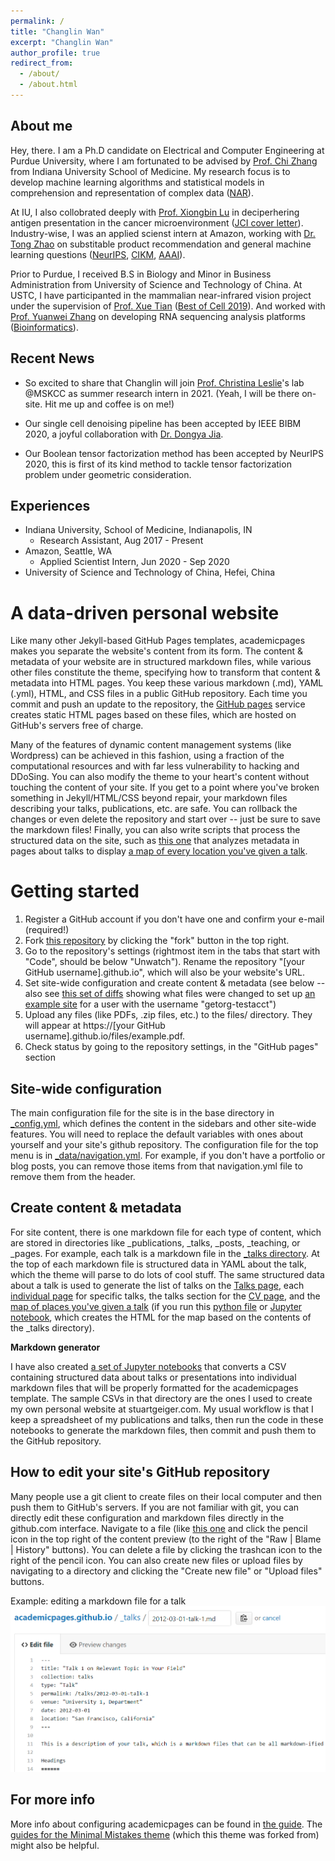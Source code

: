 ```yaml
---
permalink: /
title: "Changlin Wan"
excerpt: "Changlin Wan"
author_profile: true
redirect_from: 
  - /about/
  - /about.html
---
```


About me
--------
Hey, there. I am a Ph.D candidate on Electrical and Computer Engineering at Purdue University, where I am fortunated to be advised by [Prof. Chi Zhang](https://zcslab.github.io/) from Indiana University School of Medicine. My research focus is to develop machine learning algorithms and statistical models in comprehension and representation of complex data ([NAR](https://academic.oup.com/nar/article/47/18/e111/5542876)).

At IU, I also collobrated deeply with [Prof. Xiongbin Lu](https://xiongbinlulab.org) in deciperhering antigen presentation in the cancer microenvironment ([JCI cover letter](https://www.jci.org/articles/view/140837)). Industry-wise, I was an applied scienst intern at Amazon, working with [Dr. Tong Zhao](https://scholar.google.com/citations?hl=en&user=SSBJh9oAAAAJ&view_op=list_works&sortby=pubdate) on substitable product recommendation and general machine learning questions ([NeurIPS](https://papers.nips.cc/paper/2020/file/1def1713ebf17722cbe300cfc1c88558-Paper.pdf), [CIKM](https://dl.acm.org/doi/abs/10.1145/3340531.3412156), [AAAI](https://ojs.aaai.org//index.php/AAAI/article/view/6072)). 

Prior to Purdue, I received B.S in Biology and Minor in Business Administration from University of Science and Technology of China. At USTC, I have participanted in the mammalian near-infrared vision project under the supervision of [Prof. Xue Tian](https://www.xuelab.ustc.edu.cn/) ([Best of Cell 2019](https://www.cell.com/cell/pdf/S0092-8674(19)30101-1.pdf)). And worked with [Prof. Yuanwei Zhang](http://www.biostacs.com/index.html) on developing RNA sequencing analysis platforms ([Bioinformatics](https://academic.oup.com/bioinformatics/article/33/20/3289/2976718)).


Recent News
-----------
- So excited to share that Changlin will join [Prof. Christina Leslie](https://www.mskcc.org/research/ski/labs/christina-leslie)'s lab @MSKCC as summer research intern in 2021. (Yeah, I will be there on-site. Hit me up and coffee is on me!)

- Our single cell denoising pipeline has been accepted by IEEE BIBM 2020, a joyful collaboration with [Dr. Dongya Jia](https://scholar.google.com/citations?user=lz2H6dsAAAAJ&hl=en).

- Our Boolean tensor factorization method has been accepted by NeurIPS 2020, this is first of its kind method to tackle tensor factorization problem under geometric consideration.


Experiences
-----------
- Indiana University, School of Medicine, Indianapolis, IN
  - Research Assistant, Aug 2017 - Present
- Amazon, Seattle, WA
  - Applied Scientist Intern, Jun 2020 - Sep 2020
- University of Science and Technology of China, Hefei, China



A data-driven personal website
======
Like many other Jekyll-based GitHub Pages templates, academicpages makes you separate the website's content from its form. The content & metadata of your website are in structured markdown files, while various other files constitute the theme, specifying how to transform that content & metadata into HTML pages. You keep these various markdown (.md), YAML (.yml), HTML, and CSS files in a public GitHub repository. Each time you commit and push an update to the repository, the [GitHub pages](https://pages.github.com/) service creates static HTML pages based on these files, which are hosted on GitHub's servers free of charge.

Many of the features of dynamic content management systems (like Wordpress) can be achieved in this fashion, using a fraction of the computational resources and with far less vulnerability to hacking and DDoSing. You can also modify the theme to your heart's content without touching the content of your site. If you get to a point where you've broken something in Jekyll/HTML/CSS beyond repair, your markdown files describing your talks, publications, etc. are safe. You can rollback the changes or even delete the repository and start over -- just be sure to save the markdown files! Finally, you can also write scripts that process the structured data on the site, such as [this one](https://github.com/academicpages/academicpages.github.io/blob/master/talkmap.ipynb) that analyzes metadata in pages about talks to display [a map of every location you've given a talk](https://academicpages.github.io/talkmap.html).

Getting started
======
1. Register a GitHub account if you don't have one and confirm your e-mail (required!)
1. Fork [this repository](https://github.com/academicpages/academicpages.github.io) by clicking the "fork" button in the top right. 
1. Go to the repository's settings (rightmost item in the tabs that start with "Code", should be below "Unwatch"). Rename the repository "[your GitHub username].github.io", which will also be your website's URL.
1. Set site-wide configuration and create content & metadata (see below -- also see [this set of diffs](http://archive.is/3TPas) showing what files were changed to set up [an example site](https://getorg-testacct.github.io) for a user with the username "getorg-testacct")
1. Upload any files (like PDFs, .zip files, etc.) to the files/ directory. They will appear at https://[your GitHub username].github.io/files/example.pdf.  
1. Check status by going to the repository settings, in the "GitHub pages" section

Site-wide configuration
------
The main configuration file for the site is in the base directory in [_config.yml](https://github.com/academicpages/academicpages.github.io/blob/master/_config.yml), which defines the content in the sidebars and other site-wide features. You will need to replace the default variables with ones about yourself and your site's github repository. The configuration file for the top menu is in [_data/navigation.yml](https://github.com/academicpages/academicpages.github.io/blob/master/_data/navigation.yml). For example, if you don't have a portfolio or blog posts, you can remove those items from that navigation.yml file to remove them from the header. 

Create content & metadata
------
For site content, there is one markdown file for each type of content, which are stored in directories like _publications, _talks, _posts, _teaching, or _pages. For example, each talk is a markdown file in the [_talks directory](https://github.com/academicpages/academicpages.github.io/tree/master/_talks). At the top of each markdown file is structured data in YAML about the talk, which the theme will parse to do lots of cool stuff. The same structured data about a talk is used to generate the list of talks on the [Talks page](https://academicpages.github.io/talks), each [individual page](https://academicpages.github.io/talks/2012-03-01-talk-1) for specific talks, the talks section for the [CV page](https://academicpages.github.io/cv), and the [map of places you've given a talk](https://academicpages.github.io/talkmap.html) (if you run this [python file](https://github.com/academicpages/academicpages.github.io/blob/master/talkmap.py) or [Jupyter notebook](https://github.com/academicpages/academicpages.github.io/blob/master/talkmap.ipynb), which creates the HTML for the map based on the contents of the _talks directory).

**Markdown generator**

I have also created [a set of Jupyter notebooks](https://github.com/academicpages/academicpages.github.io/tree/master/markdown_generator
) that converts a CSV containing structured data about talks or presentations into individual markdown files that will be properly formatted for the academicpages template. The sample CSVs in that directory are the ones I used to create my own personal website at stuartgeiger.com. My usual workflow is that I keep a spreadsheet of my publications and talks, then run the code in these notebooks to generate the markdown files, then commit and push them to the GitHub repository.

How to edit your site's GitHub repository
------
Many people use a git client to create files on their local computer and then push them to GitHub's servers. If you are not familiar with git, you can directly edit these configuration and markdown files directly in the github.com interface. Navigate to a file (like [this one](https://github.com/academicpages/academicpages.github.io/blob/master/_talks/2012-03-01-talk-1.md) and click the pencil icon in the top right of the content preview (to the right of the "Raw | Blame | History" buttons). You can delete a file by clicking the trashcan icon to the right of the pencil icon. You can also create new files or upload files by navigating to a directory and clicking the "Create new file" or "Upload files" buttons. 

Example: editing a markdown file for a talk
![Editing a markdown file for a talk](/images/editing-talk.png)

For more info
------
More info about configuring academicpages can be found in [the guide](https://academicpages.github.io/markdown/). The [guides for the Minimal Mistakes theme](https://mmistakes.github.io/minimal-mistakes/docs/configuration/) (which this theme was forked from) might also be helpful.
